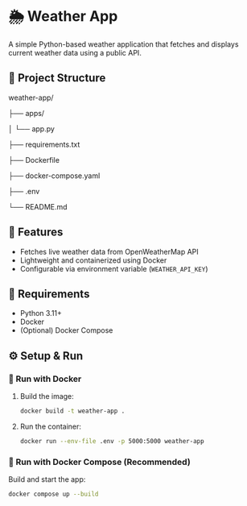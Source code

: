 # 🌦️ Weather App

A simple Python-based weather application that fetches and displays current weather data using a public API.

## 📁 Project Structure

weather-app/

├── apps/

│ └── app.py

├── requirements.txt

├── Dockerfile

├── docker-compose.yaml

├── .env

└── README.md


## 🚀 Features

- Fetches live weather data from OpenWeatherMap API
- Lightweight and containerized using Docker
- Configurable via environment variable (`WEATHER_API_KEY`)

## 🔧 Requirements

- Python 3.11+
- Docker
- (Optional) Docker Compose

## ⚙️ Setup & Run

### 🐳 Run with Docker

1. Build the image:
   ```bash
   docker build -t weather-app .

2. Run the container:
    ```bash
    docker run --env-file .env -p 5000:5000 weather-app

### 🐳 Run with Docker Compose (Recommended)

Build and start the app:

``` bash
docker compose up --build